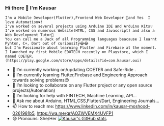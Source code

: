 ### Hi there 👋 I'm Kausar
    I'm a Mobile Developer(Flutter),Frontend Web Developer 🤗and Yes  I love Automation❤!
    I've worked on several projects using Arduino IDE and Arduino Kits💡
    I've worked on numerous Website(HTML, CSS and Javascript) and also a Web Development Tutor🎀
    You can call me a Jack of all Programming languages beacause I learnt Pyhton, C+, Dart out of curiousity😂😂 
    but I'm Passionate about learning Flutter and Firebase at the moment.
    I launched my first Mobile EDUTECH recently on Playstore, which I named COETER.
    (https://play.google.com/store/apps/details?id=com.kausar.oui)
- 🔭 I’m currently working on/updating  COETER and Safe-Ride .
- 🌱 I’m currently learning Flutter,Firebase and Engineering Approach towards solving problems😊
- 👯 I’m looking to collaborate on any Flutter project or any open source projects(Automation)
- 🤔 I’m looking for help with FINTECH, Machine Learning, API...
- 💬 Ask me about Arduino, HTML,CSS,Flutter/Dart, Engineering Journals...
- 📫 How to reach me: https://www.linkedin.com/in/kausar-moshood-0261981b5, https://wa.me/qr/AOZWVEMX4UVFP1
- 😄 Pronouns: She/Her
[![Kausar's GitHub stats](https://github-readme-stats.vercel.app/api?username=Moshood-Kausar)](https://github.com/Moshood-Kausar/github-readme-stats)
    
